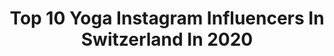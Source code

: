 ---
title: Top 10 Yoga Instagram Influencers In Switzerland In 2020
description: >-
  Find top yoga Instagram influencers in Switzerland in 2020. Most popular hashtags: #switzerland #yogapractice #yoga #yogalove.
platform: Instagram
profiles:
  - username: "vanessaciliberto"
    fullname: >-
      Vanessa Ciliberto
    location: "Switzerland"
    followers: 31706
    engagement: 235
    commentsToLikes: 0.055074
    avatar: "https://scontent-lhr8-1.cdninstagram.com/v/t51.2885-19/s320x320/72252357_568529763886693_4127383848273051648_n.jpg?_nc_ht=scontent-lhr8-1.cdninstagram.com&_nc_ohc=xTwywhmRcH4AX_pH3sQ&oh=0dd6e820d9a65e0d4ae0c0af770536a5&oe=5EB8F909"
    verified: false
    hashtags: "#familyfirst, #gobig, #medicom, #babysister"
  - username: "geraldine.antoinette"
    fullname: >-
      Geraldine Antoinette Yoga ૐ
    location: "Switzerland"
    followers: 8518
    engagement: 597
    commentsToLikes: 0.231257
    avatar: "https://scontent-lhr8-1.cdninstagram.com/v/t51.2885-19/s320x320/91679407_223632888722071_7240290494176034816_n.jpg?_nc_ht=scontent-lhr8-1.cdninstagram.com&_nc_ohc=WZYwT9jiRAYAX-B6q-3&oh=1fa107a52fc3702e04a1160eebdcac6e&oe=5EBC638C"
    verified: false
    hashtags: "#boredinthehouse, #gypsysoul, #feelinggood, #glowingskin"
  - username: "roxy_the_traveling_yogi"
    fullname: >-
      Roxy 🌏
    location: "Switzerland"
    followers: 12670
    engagement: 465
    commentsToLikes: 0.109352
    avatar: "https://scontent-ams4-1.cdninstagram.com/v/t51.2885-19/s320x320/28150746_154384418594390_521369640589328384_n.jpg?_nc_ht=scontent-ams4-1.cdninstagram.com&_nc_ohc=Q5w6OEe0388AX-HVznb&oh=a57d24dddac771595aa311ef9016bae5&oe=5ED2C5AF"
    verified: false
    hashtags: "#yoga, #yogainversions, #yogastretching, #yogasoul"
  - username: "clemeyoga"
    fullname: >-
      Clementine Evrard
    location: "Switzerland"
    followers: 30683
    engagement: 271
    commentsToLikes: 0.089148
    avatar: "https://scontent-ams4-1.cdninstagram.com/v/t51.2885-19/s320x320/75538092_3159552417404636_1851282972188082176_n.jpg?_nc_ht=scontent-ams4-1.cdninstagram.com&_nc_ohc=nuJ_p5W46TUAX_HTnKm&oh=11761f77e3cf82696bf809b8aaa5bb85&oe=5EB41793"
    verified: false
    hashtags: "#balancingpose, #yoagvideo, #myyoga, #crowpose"
  - username: "satyaoblette"
    fullname: >-
      SATYA OBLETTE
    location: "Switzerland"
    followers: 6050
    engagement: 842
    commentsToLikes: 0.109267
    avatar: "https://scontent-lhr8-1.cdninstagram.com/v/t51.2885-19/s320x320/73398067_2606356006078419_7962780078708883456_n.jpg?_nc_ht=scontent-lhr8-1.cdninstagram.com&_nc_ohc=d9zyeoxy97wAX-WjGwh&oh=a4a7af1911ef21b1547d0670b20dadb8&oe=5EBB2089"
    verified: false
    hashtags: "#valentinesday, #maharajacollection, #blue, #green"
  - username: "naturellymichaela"
    fullname: >-
      Michaela | Nature & Yoga 🇨🇭
    location: "Switzerland"
    followers: 11675
    engagement: 872
    commentsToLikes: 0.107534
    avatar: "https://scontent-amt2-1.cdninstagram.com/v/t51.2885-19/s320x320/91836696_219960159257810_7186553843348406272_n.jpg?_nc_ht=scontent-amt2-1.cdninstagram.com&_nc_ohc=2QjVlcfgAxUAX_qRh7V&oh=6f55a8418bdbeeee66eec797c65a9a23&oe=5EB883EF"
    verified: false
    hashtags: "#winter, #bloggersgiveaway, #sauna, #schneeschuharena"
  - username: "chriscarpnter"
    fullname: >-
      Chris Carpenter
    location: "Switzerland"
    followers: 25774
    engagement: 216
    commentsToLikes: 0.042019
    avatar: "https://scontent-lhr8-1.cdninstagram.com/v/t51.2885-19/13423652_1880427385518226_382535189_a.jpg?_nc_ht=scontent-lhr8-1.cdninstagram.com&_nc_ohc=g2oNrinkByMAX8TdcOq&oh=deb1e0f51320aae80d7d489c69f479da&oe=5EBBD31A"
    verified: false
    hashtags: "#skydiving, #squirrel, #speedflying, #zicatela"
  - username: "malerindeskosmos"
    fullname: >-
      KOSMOS YOGA
    location: "Switzerland"
    followers: 2240
    engagement: 1128
    commentsToLikes: 0.060016
    avatar: "https://scontent-ams4-1.cdninstagram.com/v/t51.2885-19/s320x320/82405829_518322545708256_3504342131240075264_n.jpg?_nc_ht=scontent-ams4-1.cdninstagram.com&_nc_ohc=9NXVucZ0nNUAX8_ePZG&oh=c00485f939117fa1f63b1b2a976e5cde&oe=5EBBCA9F"
    verified: false
    hashtags: "#travelthoughts"
  - username: "chloe_sillieres"
    fullname: >-
      Chloé Sillieres
    location: "Switzerland"
    followers: 6521
    engagement: 533
    commentsToLikes: 0.025139
    avatar: "https://scontent-frx5-1.cdninstagram.com/v/t51.2885-19/s320x320/87348883_193976081951674_4289326285953433600_n.jpg?_nc_ht=scontent-frx5-1.cdninstagram.com&_nc_ohc=ZSs0SEPX2OQAX_EYUt7&oh=fad5eac9fd65d080fd98758a82e96c44&oe=5EB39717"
    verified: false
    hashtags: "#rideonjake, #motherearth, #happydance, #goodluck"
  - username: "jea.ruh"
    fullname: >-
      Jeannette Ruh | Food Styling
    location: "Switzerland"
    followers: 26208
    engagement: 122
    commentsToLikes: 0.040436
    avatar: "https://scontent-ams4-1.cdninstagram.com/v/t51.2885-19/s320x320/85186026_3734085193331823_3870059777610481664_n.jpg?_nc_ht=scontent-ams4-1.cdninstagram.com&_nc_ohc=SXQqNqMOUJYAX_-Kg4z&oh=53823b2004d333c6fc2abe1131fba7d6&oe=5EBD62E6"
    verified: false
    hashtags: "#tarte, #pizza, #biotta, #health"
---